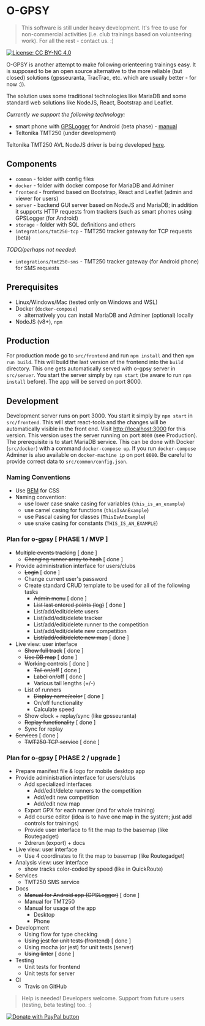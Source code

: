 # O-GPSY

> This software is still under heavy development.
> It's free to use for non-commercial activities (i.e. club trainings based on volunteering work). For all the rest - contact us. :)

[![License: CC BY-NC 4.0](https://img.shields.io/badge/License-CC%20BY--NC%204.0-lightgrey.svg)](https://creativecommons.org/licenses/by-nc/4.0/)

O-GPSY is another attempt to make following orienteering trainings easy. It is supposed to be an open source alternative to the more reliable (but closed) solutions (gpsseuranta, TracTrac, etc. which are usually better - for now :)).

The solution uses some traditional technologies like MariaDB and some standard web solutions like NodeJS, React, Bootstrap and Leaflet.

*Currently we support the following technology:*

* smart phone with [GPSLogger](http://gpslogger.app) for Android (beta phase) - [manual](docs/TRACKER_ANDROID_PHONE.md)
* Teltonika TMT250 (under development)

Teltonika TMT250 AVL NodeJS driver is being developed [here](http://github.com/klemenkenda/tmt250-node).

## Components

* `common` - folder with config files
* `docker` - folder with docker compose for MariaDB and Adminer
* `frontend` - frontend based on Bootstrap, React and Leaflet (admin and viewer for users)
* `server` - backend GUI server based on NodeJS and MariaDB; in addition it supports HTTP requests from trackers (such as smart phones using GPSLogger (for Android)
* `storage` - folder with SQL definitions and others
* `integrations/tmt250-tcp` - TMT250 tracker gateway for TCP requests (beta)

*TODO/perhaps not needed*:

* `integrations/tmt250-sms` - TMT250 tracker gateway (for Android phone) for SMS requests

## Prerequisites

* Linux/Windows/Mac (tested only on Windows and WSL)
* Docker (`docker-compose`)
  * alternatively you can install MariaDB and Adminer (optional) locally
* NodeJS (v8+), `npm`

## Production

For production mode go to `src/frontend` and run `npm install` and then `npm run build`. This will build the last version of the frontend into the `build` directory. This one gets automatically served with o-gpsy server in `src/server`. You start the server simply by `npm start` (be aware to run `npm install` before). The app will be served on port 8000.

## Development

Development server runs on port 3000. You start it simply by `npm start` in `src/frontend`. This will start react-tools and the changes will be automatically visible in the front end. Visit [http://localhost:3000](http://localhost:3000) for this version. This version uses the server running on port `8000` (see Production). The prerequisite is to start MariaDB service. This can be done with Docker (`src/docker`) with a command `docker-compose up`. If you run `docker-compose` Adminer is also available on `docker-machine ip` on port `8080`. Be careful to provide correct data to `src/common/config.json`.

### Naming Conventions

* Use [BEM](http://getbem.com/introduction/) for CSS
* Naming convention:
   * use lower case snake casing for variables (`this_is_an_example`)
   * use camel casing for functions (`thisIsAnExample`)
   * use Pascal casing for classes (`ThisIsAnExample`)
   * use snake casing for constants (`THIS_IS_AN_EXAMPLE`)

### Plan for o-gpsy [ PHASE 1 / MVP ]

* <del>Multiple events tracking</del> [ done ]
   * <del>Changing runner array to hash</del> [ done ]
* Provide administration interface for users/clubs
   * <del>Login</del> [ done ]
   * Change current user's password
   * Create standard CRUD template to be used for all of the following tasks
      * <del>Admin menu</del> [ done ]
      * <del>List last entered points (log)</del> [ done ]
      * List/add/edit/delete users
      * List/add/edit/delete tracker
      * List/add/edit/delete runner to the competition
      * List/add/edit/delete new competition
      * <del>List/add/edit/delete new map</del> [ done ]
* Live view: user interface
   * <del>Show full track</del> [ done ]
   * <del>Use DB map</del> [ done ]
   * <del>Working controls</del> [ done ]
       * <del>Tail on/off</del> [ done ]
       * <del>Label on/off</del> [ done ]
       * Various tail lengths (+/-)
   * List of runners
       * <del>Display name/color</del> [ done ]
       * On/off functionality
       * Calculate speed
   * Show clock + replay/sync (like gpsseuranta)
   * <del>Replay functionality</del> [ done ]
   * Sync for replay
* <del>Services</del> [ done ]
   * <del>TMT250 TCP service</del> [ done ]

### Plan for o-gpsy [ PHASE 2 / upgrade ]

* Prepare manifest file & logo for mobile desktop app
* Provide administration interface for users/clubs
   * Add specialized interfaces
      * Add/edit/delete runners to the competition
      * Add/edit new competition
      * Add/edit new map
   * Export GPX for each runner (and for whole training)
   * Add course editor (idea is to have one map in the system; just add controls for trainings)
   * Provide user interface to fit the map to the basemap (like Routegadget)
   * 2drerun (export) + docs
* Live view: user interface
   * Use 4 coordinates to fit the map to basemap (like Routegadget)
* Analysis view: user interface
   * show tracks color-coded by speed (like in QuickRoute)
* Services
   * TMT250 SMS service
* Docs
   * <del>Manual for Android app (GPSLogger)</del> [ done ]
   * Manual for TMT250
   * Manual for usage of the app
       * Desktop
       * Phone
* Development
   * Using flow for type checking
   * <del>Using jest for unit tests (frontend)</del> [ done ]
   * Using mocha (or jest) for unit tests (server)
   * <del>Using linter</del> [ done ]
* Testing
   * Unit tests for frontend
   * Unit tests for server
* CI
   * Travis on GitHub

> Help is needed! Developers welcome. Support from future users (testing, beta testing) too. :)



[<image src="https://www.paypalobjects.com/en_US/i/btn/btn_donateCC_LG.gif" border="0" name="submit" title="PayPal - The safer, easier way to pay online!" alt="Donate with PayPal button" />](https://www.paypal.com/cgi-bin/webscr?cmd=_donations&business=8NMLS5RYUERDL&currency_code=EUR&source=url)
